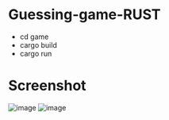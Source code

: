 # Guessing-game-RUST

- cd game
- cargo build
- cargo run


# Screenshot

![image](https://user-images.githubusercontent.com/53592579/107879308-1f407a80-6efe-11eb-9cd3-e90135293a95.png)
![image](https://user-images.githubusercontent.com/53592579/107879368-6890ca00-6efe-11eb-8383-bbd9fb148538.png)

